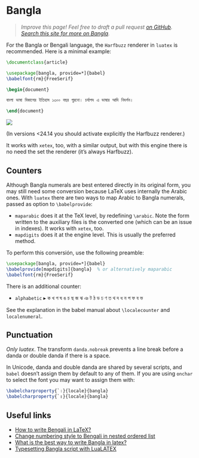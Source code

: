 # Bangla

<blockquote>
  <p><em>Improve this page! Feel free to draft a pull request <a
  href="https://github.com/latex3/babel/tree/docs/docs">on GitHub</a>.<br>
  <a
  href="https://www.google.com/search?q=site%3Alatex3.github.io%2Fbabel+Bangla">Search this site for more on Bangla</a>.</em></p>
</blockquote>

For the Bangla or Bengali language, the `Harfbuzz` renderer in `luatex`
is recommended. Here is a minimal example:
```tex
\documentclass{article}

\usepackage[bangla, provide=*]{babel}
\babelfont{rm}{FreeSerif}

\begin{document}

বাংলা ভাষা বিকাশের ইতিহাস ১৩০০ বছর পুরনো। চর্যাপদ এ ভাষার আদি নিদর্শন।

\end{document}
```
![](../media/bengali-sample-luatex.png)

(In versions <24.14 you should activate explicitly the Harfbuzz
renderer.)

It works with `xetex`, too, with a similar output, but with this engine
there is no need the set the renderer (it’s always Harfbuzz).

## Counters

Although Bangla numerals are best entered directly in its original
form, you may still need some conversion because LaTeX uses internally
the Arabic ones. With `luatex` there are two ways to map Arabic to
Bangla numerals, passed as option to `\babelprovide`:
* `maparabic` does it at the TeX level, by redefining `\arabic`. Note
  the form written to the auxiliary files is the converted one (which
  can be an issue in indexes). It works with `xetex`, too.
* `mapdigits` does it at the engine level. This is
  usually the preferred method.

To perform this conversión, use the following preamble:
```tex
\usepackage[bangla, provide=*]{babel}
\babelprovide[mapdigits]{bangla}  % or alternatively maparabic
\babelfont{rm}{FreeSerif}
```

There is an additional counter:
* `alphabetic` ▸ ক খ গ ঘ ঙ চ ছ জ ঝ ঞ ট ঠ ড ঢ ণ ত থ দ ধ ন প ফ ব ভ

See the explanation in the babel manual about `\localecounter` and
`localenumeral`.

## Punctuation

_Only luatex_. The transform `danda.nobreak` prevents a line break
before a danda or double danda if there is a space.

In Unicode, danda and double danda are shared by several scripts, and
`babel` doesn’t assign them by default to any of them. If you are using
`onchar` to select the font you may want to assign them with:
```tex
\babelcharproperty{`।}{locale}{bangla}
\babelcharproperty{`॥}{locale}{bangla}
```

## Useful links

* [How to write Bengali in LaTeX?](https://tex.stackexchange.com/a/561540/5735)
* [Change numbering style to Bengali in nested ordered list](https://tex.stackexchange.com/a/563725/5735)
* [What is the best way to write Bangla in latex?](https://tex.stackexchange.com/questions/620543/what-is-the-best-way-to-write-bangla-in-latex/620546#620546)
* [Typesetting Bangla script with LuaLATEX](https://www.latex-project.org/publications/UFi-TUB-tb127fischer-bangla.pdf)
